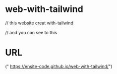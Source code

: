 # web-with-tailwind
// this website creat with-tailwind 

// and you can see to this 
# URL
(" https://ensite-code.github.io/web-with-tailwind/")
